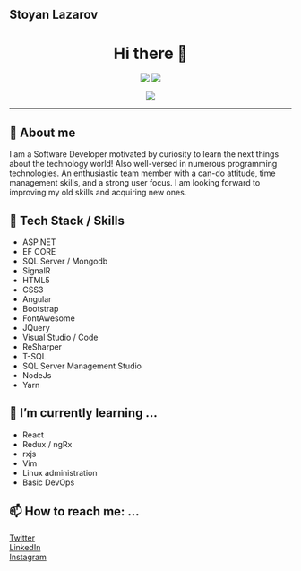 ## Stoyan Lazarov

<h1 align="center">
  Hi there 👋
</h1>

<p align="center">
  <img src="https://github-readme-stats.vercel.app/api?username=Dreed657&show_icons=true&line_height=20">
  <img src="https://github-readme-stats.vercel.app/api/top-langs/?username=Dreed657&layout=compact&line_height=20&hide=html,css">
</p>
<p align="center">
  <img src="https://github-readme-streak-stats.herokuapp.com/?user=dreed657">
</p>

<hr>

## 🧠 About me
I am a Software Developer motivated by curiosity to learn the next things about the technology world! Also well-versed in numerous programming technologies. An enthusiastic team member with a can-do attitude, time management skills, and a strong user focus. I am looking forward to improving my old skills and acquiring new ones. 

## 🔧 Tech Stack / Skills
  - ASP.NET
  - EF CORE
  - SQL Server / Mongodb
  - SignalR
  - HTML5
  - CSS3
  - Angular
  - Bootstrap
  - FontAwesome
  - JQuery
  - Visual Studio / Code
  - ReSharper
  - T-SQL
  - SQL Server Management Studio
  - NodeJs
  - Yarn

## 🌱 I’m currently learning ...
  - React
  - Redux / ngRx
  - rxjs
  - Vim
  - Linux administration
  - Basic DevOps
  

## 📫 How to reach me: ...
[Twitter](https://twitter.com/Dree657) <br>
[LinkedIn](https://www.linkedin.com/in/stoyan-lazarov/) <br>
[Instagram](https://www.instagram.com/stoyanlazarov_657/) <br>
